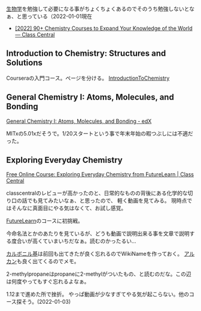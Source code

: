 [生物学](%E7%94%9F%E7%89%A9%E5%AD%A6)を勉強して必要になる事がちょくちょくあるのでそのうち勉強しないとなぁ、と思っている（2022-01-01現在

- [[2022] 90+ Chemistry Courses to Expand Your Knowledge of the World — Class Central](https://www.classcentral.com/report/chemistry-free-online-courses/)

## Introduction to Chemistry: Structures and Solutions

Courseraの入門コース。ページを分ける。
[IntroductionToChemistry](IntroductionToChemistry)

## General Chemistry I: Atoms, Molecules, and Bonding

[General Chemistry I: Atoms, Molecules, and Bonding - edX](https://www.edx.org/course/atoms-molecules-and-bonding)

MITxの5.01xだそうで。1/20スタートという事で年末年始の暇つぶしには不適だった。

## Exploring Everyday Chemistry

[Free Online Course: Exploring Everyday Chemistry from FutureLearn | Class Central](https://www.classcentral.com/course/everyday-chemistry-7435)

classcentralのレビューが高かったのと、日常的なものの背後にある化学的な切り口の話でも見てみたいなぁ、と思ったので、
軽く動画を見てみる。
現時点ではそんなに真面目にやる気はなくて、お試し感覚。

[FutureLearn](FutureLearn)のコースに初挑戦。

今命名法とかのあたりを見ているが、どうも動画で説明出来る事を文章で説明する度合いが高くていまいちだなぁ。読むのかったるい…

[カルボニル基](%E3%82%AB%E3%83%AB%E3%83%9C%E3%83%8B%E3%83%AB%E5%9F%BA)は前回も出てきたが良く忘れるのでWikiNameを作っておく。
[アルカン](%E3%82%A2%E3%83%AB%E3%82%AB%E3%83%B3)も良く出てくるのでメモ。

2-methylpropaneはpropaneに2-methylがついたもの、と読むのだな。この辺は何度やってもすぐ忘れるよなぁ。

1.12まで進めた所で挫折。
やっぱ動画が少なすぎてやる気が起こらない。他のコース探そう。(2022-01-03)